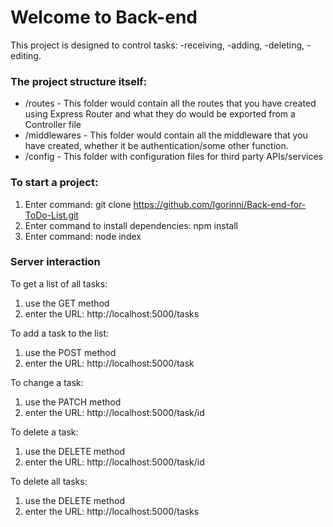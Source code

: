 # Welcome to Back-end 

This project is designed to control tasks: -receiving, -adding, -deleting, -editing.


### The project structure itself:
- /routes - This folder would contain all the routes that you have created using Express Router and what they do would be exported from a Controller file
- /middlewares - This folder would contain all the middleware that you have created, whether it be authentication/some other function.
- /config - This folder with configuration files for third party APIs/services


### To start a project:
1) Enter command: git clone https://github.com/Igorinni/Back-end-for-ToDo-List.git 
2) Enter command to install dependencies: npm install
3) Enter command: node index

### Server interaction
To get a list of all tasks: 
1) use the GET method 
2) enter the URL: http://localhost:5000/tasks

To add a task to the list:
1) use the POST method
2) enter the URL: http://localhost:5000/task

To change a task:
1) use the PATCH method
2) enter the URL: http://localhost:5000/task/id

To delete a task:
1) use the DELETE method
2) enter the URL: http://localhost:5000/task/id

To delete all tasks:
1) use the DELETE method
2) enter the URL: http://localhost:5000/tasks